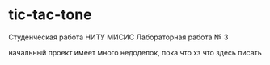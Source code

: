 # tic-tac-tone
Студенческая работа НИТУ МИСИС Лабораторная работа № 3 


начальный проект имеет много недоделок, пока что хз что здесь писать 
